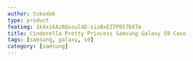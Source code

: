 ```yaml
---
author: tokodab
type: product
featimg: 1kXxi6Az8Qsoul4D-sioBxEZ7P057E6Te
title: Cinderella Pretty Princess Samsung Galaxy S9 Case
tags: [samsung, galaxy, s9]
category: [samsung]
---
```


